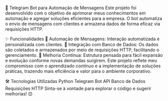 🤖 Telegram Bot para Automação de Mensagens
Este projeto foi desenvolvido com o objetivo de aprimorar meus conhecimentos em automação e agregar soluções eficientes para a empresa. O bot automatiza o envio de mensagens com clientes e armazena dados de forma eficaz via requisições HTTP.

✨ Funcionalidades
🔄 Automação de Mensagens: Interação automatizada e personalizada com clientes.
💾 Integração com Banco de Dados: Os dados são coletados e armazenados por meio de requisições HTTP, facilitando o gerenciamento.
🚀 Melhoria Contínua: Estrutura pensada para fácil expansão e evolução conforme novas demandas surgirem.
Este projeto reflete meu compromisso com o aprendizado contínuo e a implementação de soluções práticas, trazendo mais eficiência e valor para o ambiente corporativo.

🛠️ Tecnologias Utilizadas
Python
Telegram Bot API
Banco de Dados
Requisições HTTP
Sinta-se à vontade para explorar o código e sugerir melhorias! 😊
